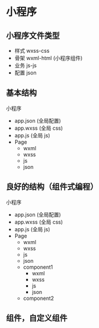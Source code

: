 # 小程序

## 小程序文件类型

- 样式 wxss-css
- 骨架 wxml-html (小程序组件)
- 业务 js-js
- 配置 json

## 基本结构

小程序

- app.json (全局配置)
- app.wxss (全局 css)
- app.js (全局 js)
- Page
  - wxml
  - wxss
  - js
  - json

## 良好的结构（组件式编程）

小程序

- app.json (全局配置)
- app.wxss (全局 css)
- app.js (全局 js)
- Page
  - wxml
  - wxss
  - js
  - json
  - component1
    - wxml
    - wxss
    - js
    - json
  - component2

## 组件，自定义组件
